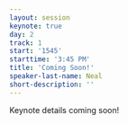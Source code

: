 ```yaml
---
layout: session
keynote: true
day: 2
track: 1
start: '1545'
starttime: '3:45 PM'
title: 'Coming Soon!'
speaker-last-name: Neal
short-description: ''
---
```


Keynote details coming soon!
